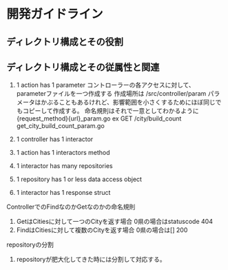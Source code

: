 # 開発ガイドライン
## ディレクトリ構成とその役割

## ディレクトリ構成とその従属性と関連

1. 1 action has 1 parameter
コントローラーの各アクセスに対して、parameterファイルを一つ作成する
作成場所は /src/controller/param
パラメータはかぶることもあるけれど、影響範囲を小さくするためにほぼ同じでもコピーして作成する。
命名規則はそれで一意としてわかるように
{request_method}{url}_param.go
ex
GET /city/build_count
get_city_build_count_param.go

2. 1 controller has 1 interactor

3. 1 action has 1 interactors method

4. 1 interactor has many repositories

5. 1 repository has 1 or less data access object

6. 1 interactor has 1 response struct


ControllerでのFindなのかGetなのかの命名規則
1. GetはCitiesに対して一つのCityを返す場合
0県の場合はstatuscode 404
1. FindはCitiesに対して複数のCityを返す場合
0県の場合は[] 200


repositoryの分割
1. repositoryが肥大化してきた時には分割して対応する。